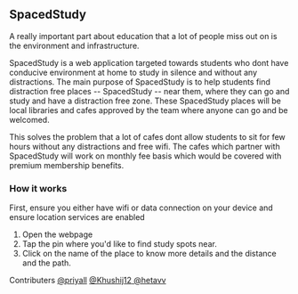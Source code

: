
<h2> SpacedStudy </h2>

A really important part about education that a lot of people miss out on is the environment and infrastructure.

SpacedStudy is a web application targeted towards students who dont have conducive environment at home to study in silence and without any distractions. The main purpose of SpacedStudy is to help students find distraction free places -- SpacedStudy -- near them, where they can go and study and have a distraction free zone. These SpacedStudy places will be local libraries and cafes approved by the team where anyone can go and be welcomed. 

This solves the problem that a lot of cafes dont allow students to sit for few hours without any distractions and free wifi. The cafes which partner with SpacedStudy will work on monthly fee basis which would be covered with premium membership benefits.

<h3>How it works</h3>

First, ensure you either have wifi or data connection on your device and ensure location services are enabled

1. Open the webpage
2. Tap the pin where you'd like to find study spots near.
3. Click on the name of the place to know more details and the distance and the path.

Contributers <a href="https://github.com/priyall">@priyall</a> <a href="https://github.com/khushij12">@Khushij12</a><a href="https://github.com/hetavv"> @hetavv</a>
